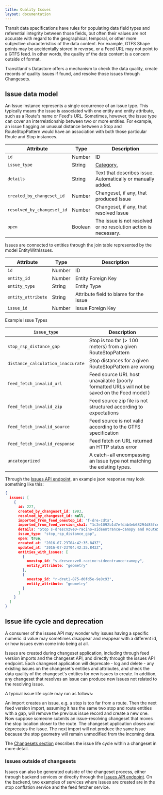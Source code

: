 ```yaml
---
title: Quality Issues
layout: documentation
---
```


<script src="https://cdn.rawgit.com/knsv/mermaid/0.3.5/dist/mermaid.full.js"></script>

Transit data specifications have rules for populating data field types and referential integrity between those fields,
but often their values are not accurate with regard to the geographical, temporal, or other more subjective characteristics of the data content. For example, GTFS Shape points may be accidentally stored in reverse, or a Feed URL may not point to a GTFS feed. In other words, the quality of the data content is a concern outside of format.


Transitland's Datastore offers a mechanism to check the data quality, create records of quality issues if found, and resolve those issues through Changesets.


## Issue data model

An Issue instance represents a single occurrence of an issue type. This typically means the issue is
associated with one entity and entity attribute, such as a Route's name or Feed's URL. Sometimes, however, the issue type can cover an interrelationship between two or more entities. For example, an issue flagging an unusual distance between a Stop and RouteStopPattern would have an association with both those particular Route and Stop instances.

| Attribute | Type | Description |
|-----------|------|---------|
| `id`      | Number | ID |
| `issue_type` | String | [Category.](#issue_types) |
| `details` | String | Text that describes issue. Automatically or manually added. |
| `created_by_changeset_id` | Number | Changeset, if any, that produced Issue |
| `resolved_by_changeset_id` | Number | Changeset, if any, that resolved Issue |
| `open` | Boolean | The issue is not resolved or no resolution action is necessary. |

Issues are connected to entities through the join table represented by the model EntityWithIssues.

| Attribute | Type | Description |
|-----------|------|---------|
| `id`      | Number | ID |
| `entity_id` | Number | Entity Foreign Key |
| `entity_type` | String | Entity Type |
| `entity_attribute` | String | Attribute field to blame for the issue |
| `issue_id` | Number | Issue Foreign Key |

<a name="issue_types">Example Issue Types</a>

| `issue_type` | Description |
|-----------|------|
| `stop_rsp_distance_gap` | Stop is too far (> 100 meters) from a given RouteStopPattern |
| `distance_calculation_inaccurate` | Stop distances for a given RouteStopPattern are wrong |
| `feed_fetch_invalid_url` | Feed source URL host unavailable (poorly formatted URLs will not be saved on the Feed model ) |
| `feed_fetch_invalid_zip` | Feed source zip file is not structured according to expectations |
| `feed_fetch_invalid_source` | Feed source is not valid according to the GTFS specification |
| `feed_fetch_invalid_response` | Feed fetch on URL returned an HTTP status error |
| `uncategorized` | A catch-all encompassing an Issue type not matching the existing types. |

Through the [Issues API endpoint](https://transit.land/api/v1/issues), an example json response may
look something like this:

```json
{
  issues: [
    {
      id: 227,
      created_by_changeset_id: 1993,
      resolved_by_changeset_id: null,
      imported_from_feed_onestop_id: "f-dre-cdta",
      imported_from_feed_version_sha1: "1c2e1092b1d7efdab4eb68294d85fce8cc08f506",
      details: "Stop s-drescnzve0-racino~sideentrance~canopy and RouteStopPattern r-dret1-875-d0fd5e-9e0c93 too far apart.",
      issue_type: "stop_rsp_distance_gap",
      open: true,
      created_at: "2016-07-23T04:42:35.843Z",
      updated_at: "2016-07-23T04:42:35.843Z",
      entities_with_issues: [
        {
          onestop_id: "s-drescnzve0-racino~sideentrance~canopy",
          entity_attribute: "geometry"
        },
        {
          onestop_id: "r-dret1-875-d0fd5e-9e0c93",
          entity_attribute: "geometry"
        }
      ]
    }
  ]
}
```

## Issue life cycle and deprecation

A consumer of the issues API may wonder why issues having a specific numeric id value may sometimes disappear and reappear with a different id, or how issues even come into being at all.

Issues are created during changeset application, including through feed version imports and the changeset API, and directly through the issues API endpoint. Each changeset application will deprecate - log and delete - any existing issues on the changeset's entities and attributes, and check the data quality of the changeset's entities for new issues to create. In addition, any changeset that resolves an issue can produce new issues not related to the resolving issue.

A typical issue life cycle may run as follows:  

An import creates an issue, e.g. a stop is too far from a route. Then the next feed version import, assuming it has the same two stop and route entities with a gap, will remove the previous issue record and create a new one. Now suppose someone submits an issue-resolving changeset that moves the stop location closer to the route. The changeset application closes and deprecates the issue. The next import will not produce the same issue
because the stop geometry will remain unmodified from the incoming data.     

The [Changesets section](changesets.html) describes the issue life cycle within a changeset in more detail.

<!-- ![Issues through Changesets](issues_through_changesets.png) -->

### Issues outside of changesets

Issues can also be generated outside of the changeset process, either through backend services or directly
through the [Issues API endpoint](https://transit.land/api/v1/issues). On the backend, two examples of services where issues are created are in the stop conflation service and the feed fetcher service.
